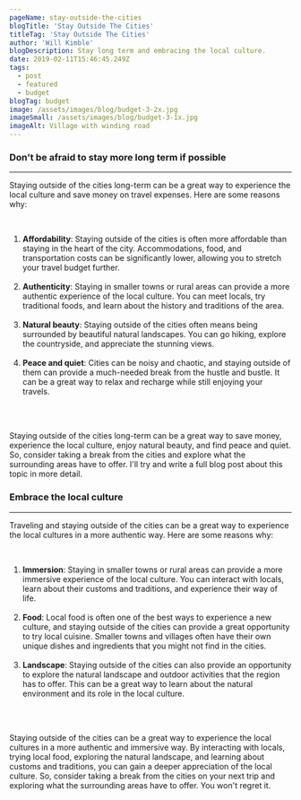 ```yaml
---
pageName: stay-outside-the-cities
blogTitle: 'Stay Outside The Cities'
titleTag: 'Stay Outside The Cities'
author: 'Will Kimble'
blogDescription: Stay long term and embracing the local culture.
date: 2019-02-11T15:46:45.249Z
tags:
  - post
  - featured
  - budget
blogTag: budget
image: /assets/images/blog/budget-3-2x.jpg
imageSmall: /assets/images/blog/budget-3-1x.jpg
imageAlt: Village with winding road
---
```


<h3 class="blog-post__sub-heading revealFade">Don't be afraid to stay more long term if possible</h3>
<hr class="blog-post__divider revealFade">
<div class="blog-post__description revealFade">
    <p>Staying outside of the cities long-term can be a great way to experience the local culture and save money on travel expenses. Here are some reasons why:
    </p><br>
    <ol>
        <li><b>Affordability</b>: Staying outside of the cities is often more affordable than staying in the heart of the city. Accommodations, food, and transportation costs can be significantly lower, allowing you to stretch your travel budget further.</li><br>
        <li><b>Authenticity</b>: Staying in smaller towns or rural areas can provide a more authentic experience of the local culture. You can meet locals, try traditional foods, and learn about the history and traditions of the area. </li><br>
        <li><b>Natural beauty</b>: Staying outside of the cities often means being surrounded by beautiful natural landscapes. You can go hiking, explore the countryside, and appreciate the stunning views.</li><br>
        <li><b>Peace and quiet</b>: Cities can be noisy and chaotic, and staying outside of them can provide a much-needed break from the hustle and bustle. It can be a great way to relax and recharge while still enjoying your travels.</li><br>
    </ol><br>
    <p>Staying outside of the cities long-term can be a great way to save money, experience the local culture, enjoy natural beauty, and find peace and quiet. So, consider taking a break from the cities and explore what the surrounding areas have to offer. I'll try and write a full blog post about this topic in more detail.
    </p>
</div>
<h3 class="blog-post__sub-heading revealFade">Embrace the local culture</h3>
<hr class="blog-post__divider revealFade">
<div class="blog-post__description revealFade">
    <p>Traveling and staying outside of the cities can be a great way to experience the local cultures in a more authentic way. Here are some reasons why:
    </p><br>
    <ol>
        <li><b>Immersion</b>: Staying in smaller towns or rural areas can provide a more immersive experience of the local culture. You can interact with locals, learn about their customs and traditions, and experience their way of life. </li><br>
        <li><b>Food</b>: Local food is often one of the best ways to experience a new culture, and staying outside of the cities can provide a great opportunity to try local cuisine. Smaller towns and villages often have their own unique dishes and ingredients that you might not find in the cities.</li><br>
        <li><b>Landscape</b>: Staying outside of the cities can also provide an opportunity to explore the natural landscape and outdoor activities that the region has to offer. This can be a great way to learn about the natural environment and its role in the local culture.</li><br>
    </ol><br>
    <p>Staying outside of the cities can be a great way to experience the local cultures in a more authentic and immersive way. By interacting with locals, trying local food, exploring the natural landscape, and learning about customs and traditions, you can gain a deeper appreciation of the local culture. So, consider taking a break from the cities on your next trip and exploring what the surrounding areas have to offer. You won't regret it.
    </p>
</div>
